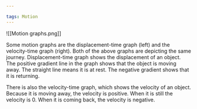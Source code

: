 ```yaml
---

tags: Motion 
---
```


![[Motion graphs.png]]

Some motion graphs are the displacement-time graph (left) and the velocity-time graph (right). Both of the above graphs are depicting the same journey. Displacement-time graph shows the displacement of an object. The positive gradient line in the graph shows that the object is moving away. The straight line means it is at rest. The negative gradient shows that it is returning.

There is also the velocity-time graph, which shows the velocity of an object. Because it is moving away, the velocity is positive. When it is still the velocity is 0. When it is coming back, the velocity is negative.